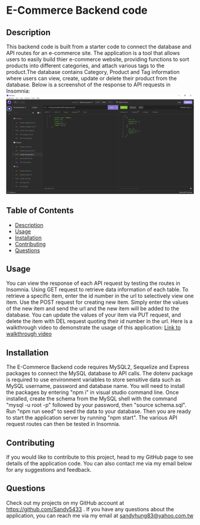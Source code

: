 # E-Commerce Backend code
  
  ## Description
  This backend code is built from a starter code to connect the database and API routes for an e-commerce site. The application is a tool that allows users to easily build thier e-commerce website, providing functions to sort products into different categories, and attach various tags to the product.The database contains Category, Product and Tag information where users can view, create, update or delete their product from the database.
  Below is a screenshot of the response to API requests in Insomnia:
  ![alt="API requests"](assets/images/api-request.png)
  ## Table of Contents
  - [Description](#description)
  - [Usage](#usage)
  - [Installation](#installation)
  - [Contributing](#contributing)
  - [Questions](#questions)
  ## Usage
  You can view the response of each API request by testing the routes in Insomnia. Using GET request to retrieve data information of each table. To retrieve a specific item, enter the id number in the url to selectively view one item. Use the POST request for creating new item. Simply enter the values of the new item and send the url and the new item will be added to the database. You can update the values of your item via PUT request, and delete the item with DEL request quoting their id number in the url. Here is a walkthrough video to demonstrate the usage of this application: [Link to walkthrough video](https://drive.google.com/file/d/1B7aOyodbm2odQZAQqkyhPpZ86_DA02HH/view)
  ## Installation
  The E-Commerce Backend code requires MySQL2, Sequelize and Express packages to connect the MySQL database to API calls. The dotenv package is required to use environment variables to store sensitive data such as MySQL username, password and database name. 
  You will need to install the packages by entering "npm i" in visual studio command line. Once installed, create the schema from the MySQL shell with the command "mysql -u root -p" followed by your password, then "source schema.sql". Run "npm run seed" to seed the data to your database. Then you are ready to start the application server by running "npm start". The various API request routes can then be tested in Insomnia.
  
  ## Contributing
  If you would like to contribute to this project, head to my GitHub page to see details of the application code. You can also contact me via my email below for any suggestions and feedback.
  ## Questions
  Check out my projects on my GitHub account at https://github.com/Sandy5433
  . If you have any questions about the application, you can reach me via my email at sandyhung83@yahoo.com.tw 
  